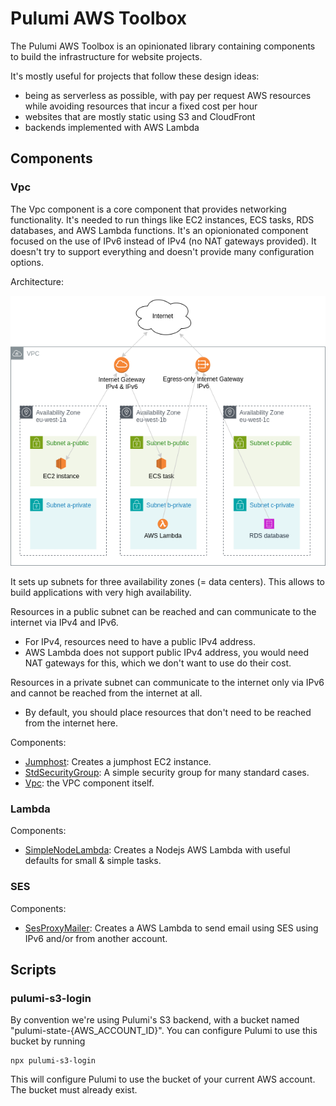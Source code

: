 # Pulumi AWS Toolbox

The Pulumi AWS Toolbox is an opinionated library containing components to build the infrastructure for website projects.

It's mostly useful for projects that follow these design ideas:
* being as serverless as possible, with pay per request AWS resources while avoiding resources that incur a fixed cost per hour
* websites that are mostly static using S3 and CloudFront
* backends implemented with AWS Lambda

## Components

### Vpc
The Vpc component is a core component that provides networking functionality. It's needed to run things like EC2 instances, ECS tasks, RDS databases, and AWS Lambda functions. It's an opionionated component focused on the use of IPv6 instead of IPv4 (no NAT gateways provided). It doesn't try to support everything and doesn't provide many configuration options.

Architecture:

![Diagram](./Vpc-Architecture.drawio.png)

It sets up subnets for three availability zones (= data centers). This allows to build applications with very high availability.

Resources in a public subnet can be reached and can communicate to the internet via IPv4 and IPv6.
 * For IPv4, resources need to have a public IPv4 address.
 * AWS Lambda does not support public IPv4 address, you would need NAT gateways for this, which we don't want to use do their cost.

Resources in a private subnet can communicate to the internet only via IPv6 and cannot be reached from the internet at all.
* By default, you should place resources that don't need to be reached from the internet here. 

Components:
* [Jumphost](src/vpc/Jumphost.ts): Creates a jumphost EC2 instance.
* [StdSecurityGroup](src/vpc/StdSecurityGroup.ts): A simple security group for many standard cases.
* [Vpc](src/vpc/Vpc.ts): the VPC component itself.

### Lambda
Components:
* [SimpleNodeLambda](src/lambda/SimpleNodeLambda.ts): Creates a Nodejs AWS Lambda with useful defaults for small & simple tasks.

### SES
Components:
* [SesProxyMailer](src/ses/SesProxyMailer.ts): Creates a AWS Lambda to send email using SES using IPv6 and/or from another account.


## Scripts

### pulumi-s3-login
By convention we're using Pulumi's S3 backend, with a bucket named "pulumi-state-{AWS_ACCOUNT_ID}".
You can configure Pulumi to use this bucket by running

    npx pulumi-s3-login

This will configure Pulumi to use the bucket of your current AWS account. The bucket must already exist.
